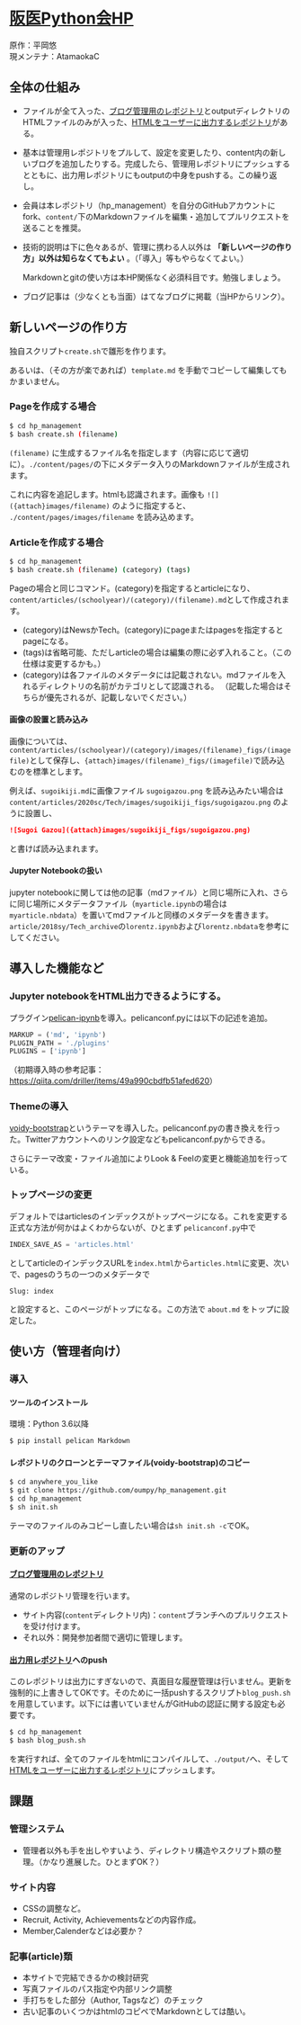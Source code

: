 # [阪医Python会HP](https://oumpy.github.io/)

原作：平岡悠  
現メンテナ：AtamaokaC

## 全体の仕組み

- ファイルが全て入った、[ブログ管理用のレポジトリ](https://github.com/oumpy/hp_management)とoutputディレクトリのHTMLファイルのみが入った、[HTMLをユーザーに出力するレポジトリ](https://github.com/oumpy/oumpy.github.io)がある。

- 基本は管理用レポジトリをプルして、設定を変更したり、content内の新しいブログを追加したりする。完成したら、管理用レポジトリにプッシュするとともに、出力用レポジトリにもoutputの中身をpushする。この繰り返し。

- 会員は本レポジトリ（hp_management）を自分のGitHubアカウントにfork、`content/`下のMarkdownファイルを編集・追加してプルリクエストを送ることを推奨。

- 技術的説明は下に色々あるが、管理に携わる人以外は **「新しいページの作り方」以外は知らなくてもよい** 。（「導入」等もやらなくてよい。）

  Markdownとgitの使い方は本HP関係なく必須科目です。勉強しましょう。

- ブログ記事は（少なくとも当面）はてなブログに掲載（当HPからリンク）。

## 新しいページの作り方

独自スクリプト`create.sh`で雛形を作ります。

あるいは、（その方が楽であれば）`template.md` を手動でコピーして編集してもかまいません。

### Pageを作成する場合

```bash
$ cd hp_management
$ bash create.sh (filename)
```

`(filename)` に生成するファイル名を指定します（内容に応じて適切に）。`./content/pages/`の下にメタデータ入りのMarkdownファイルが生成されます。

これに内容を追記します。htmlも認識されます。画像も `![]({attach}images/filename)` のように指定すると、 `./content/pages/images/filename` を読み込めます。

### Articleを作成する場合

``` bash
$ cd hp_management
$ bash create.sh (filename) (category) (tags)
```

Pageの場合と同じコマンド。(category)を指定するとarticleになり、`content/articles/(schoolyear)/(category)/(filename).md`として作成されます。

- (category)はNewsかTech。(category)にpageまたはpagesを指定するとpageになる。
- (tags)は省略可能、ただしarticleの場合は編集の際に必ず入れること。（この仕様は変更するかも。）
- (category)は各ファイルのメタデータには記載されない。mdファイルを入れるディレクトリの名前がカテゴリとして認識される。
  （記載した場合はそちらが優先されるが、記載しないでください。）

#### 画像の設置と読み込み

画像については、`content/articles/(schoolyear)/(category)/images/(filename)_figs/(imagefile)`として保存し、`{attach}images/(filename)_figs/(imagefile)`で読み込むのを標準とします。

例えば、`sugoikiji.md`に画像ファイル `sugoigazou.png` を読み込みたい場合は `content/articles/2020sc/Tech/images/sugoikiji_figs/sugoigazou.png` のように設置し、

```markdown
![Sugoi Gazou]({attach}images/sugoikiji_figs/sugoigazou.png)
```

と書けば読み込まれます。

#### Jupyter Notebookの扱い

jupyter notebookに関しては他の記事（mdファイル）と同じ場所に入れ、さらに同じ場所にメタデータファイル（`myarticle.ipynb`の場合は`myarticle.nbdata`）を置いてmdファイルと同様のメタデータを書きます。 `article/2018sy/Tech_archive`の`lorentz.ipynb`および`lorentz.nbdata`を参考にしてください。

## 導入した機能など

### Jupyter notebookをHTML出力できるようにする。

プラグイン[pelican-ipynb](https://github.com/danielfrg/pelican-ipynb)を導入。pelicanconf.pyには以下の記述を追加。

```python
MARKUP = ('md', 'ipynb')
PLUGIN_PATH = './plugins'
PLUGINS = ['ipynb']
```

（初期導入時の参考記事：<https://qiita.com/driller/items/49a990cbdfb51afed620>）

### Themeの導入

[voidy-bootstrap](https://github.com/robulouski/voidy-bootstrap)というテーマを導入した。pelicanconf.pyの書き換えを行った。Twitterアカウントへのリンク設定などもpelicanconf.pyからできる。

さらにテーマ改変・ファイル追加によりLook & Feelの変更と機能追加を行っている。

### トップページの変更

デフォルトではarticlesのインデックスがトップページになる。これを変更する正式な方法が何かはよくわからないが、ひとまず `pelicanconf.py`中で

```python
INDEX_SAVE_AS = 'articles.html'
```

としてarticleのインデックスURLを`index.html`から`articles.html`に変更、次いで、pagesのうちの一つのメタデータで

```
Slug: index
```

と設定すると、このページがトップになる。この方法で `about.md` をトップに設定した。

## 使い方（管理者向け）

### 導入

#### ツールのインストール

環境：Python 3.6以降

```bash
$ pip install pelican Markdown
```

#### レポジトリのクローンとテーマファイル(voidy-bootstrap)のコピー

```bash
$ cd anywhere_you_like
$ git clone https://github.com/oumpy/hp_management.git
$ cd hp_management
$ sh init.sh
```

テーマのファイルのみコピーし直したい場合は`sh init.sh -c`でOK。

### 更新のアップ

#### [ブログ管理用のレポジトリ](https://github.com/oumpy/hp_management)

通常のレポジトリ管理を行います。

- サイト内容(`content`ディレクトリ内)：`content`ブランチへのプルリクエストを受け付けます。
- それ以外：開発参加者間で適切に管理します。

#### [出力用レポジトリ](https://github.com/oumpy/oumpy.github.io)へのpush

このレポジトリは出力にすぎないので、真面目な履歴管理は行いません。更新を強制的に上書きしてOKです。そのために一括pushするスクリプト`blog_push.sh`を用意しています。以下には書いていませんがGitHubの認証に関する設定も必要です。

```bash
$ cd hp_management
$ bash blog_push.sh
```
を実行すれば、全てのファイルをhtmlにコンパイルして、`./output/`へ、そして[HTMLをユーザーに出力するレポジトリ](https://github.com/oumpy/oumpy.github.io)にプッシュします。


## 課題
### 管理システム

- 管理者以外も手を出しやすいよう、ディレクトリ構造やスクリプト類の整理。（かなり進展した。ひとまずOK？）

### サイト内容

- CSSの調整など。
- Recruit, Activity, Achievementsなどの内容作成。
- Member,Calenderなどは必要か？

### 記事(article)類

- 本サイトで完結できるかの検討研究
- 写真ファイルのパス指定や内部リンク調整
- 手打ちをした部分（Author, Tagsなど）のチェック
- 古い記事のいくつかはhtmlのコピペでMarkdownとしては酷い。

